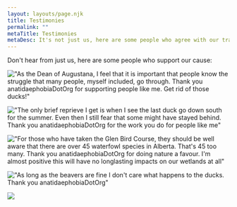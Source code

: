 ```yaml
---
layout: layouts/page.njk
title: Testimonies
permalink: ""
metaTitle: Testimonies
metaDesc: It's not just us, here are some people who agree with our train of thought
---
```

Don't hear from just us, here are some people who support our cause:

!["As the Dean of Augustana, I feel that it is important that people know the struggle that many people, myself included, go through. Thank you anatidaephobiaDotOrg for supporting people like me. Get rid of those ducks!"](/images/dean-demetres-tryphonopoulos-web.png "Demetres P. Tryphonopoulos")

!["The only brief reprieve I get is when I see the last duck go down south for the summer. Even then I still fear that some might have stayed behind. Thank you anatidaephobiaDotOrg for the work you do for people like me"](/images/james-kariuki-award-main.jpg "James Kariuki, Associate Dean, Teaching")

!["For those who have taken the Glen Bird Course, they should be well aware that there are over 45 waterfowl species in Alberta. That's 45 too many. Thank you anatidaephobiaDotOrg for doing nature a favour. I'm almost positive this will have no longlasting impacts on our wetlands at all"](/images/glen-killam-award-notice-main.jpg "Glen Hvenegaard, PhD")

!["As long as the beavers are fine I don't care what happens to the ducks. Thank you anatidaephobiaDotOrg"](/images/glynnishood.jpg "Glynnis Hood, PhD")

![](/images/9mugjjlf_400x400.png)